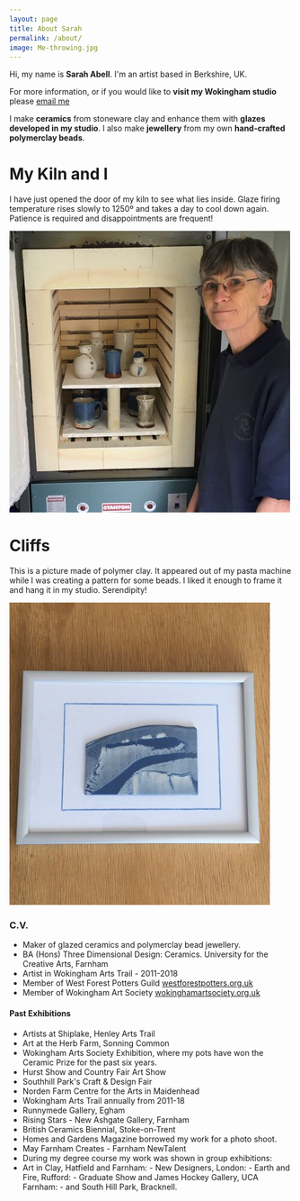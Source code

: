```yaml
---
layout: page
title: About Sarah
permalink: /about/
image: Me-throwing.jpg
---
```


Hi, my name is **Sarah Abell**. I'm an artist based in Berkshire, UK.

For more information, or if you would like to **visit my Wokingham studio** please [email me](mailto:sarahabellme@outlook.com)

I make **ceramics** from stoneware clay and enhance them with **glazes developed in my studio**. I also make **jewellery** from my own **hand-crafted polymerclay beads**.

# My Kiln and I

I have just opened the door of my kiln to see what lies inside.
Glaze firing temperature rises slowly to 1250º and takes a day to cool down again.
Patience is required and disappointments are frequent!

![kiln and me](/images/My-Kiln-and-I.jpg)

# Cliffs

This is a picture made of polymer clay.
It appeared out of my pasta machine while I was creating a pattern for some beads.
I liked it enough to frame it and hang it in my studio. Serendipity!

![cliffs](/images/Cliffs.jpg)


### C.V.

*	Maker of glazed ceramics and polymerclay bead jewellery.
*	BA (Hons) Three Dimensional Design: Ceramics. University for the Creative Arts, Farnham
*	Artist in Wokingham Arts Trail - 2011-2018
*	Member of West Forest Potters Guild [westforestpotters.org.uk](http://westforestpotters.org.uk/)
*	Member of Wokingham Art Society [wokinghamartsociety.org.uk](https://wokinghamartsociety.org.uk/)


#### Past Exhibitions

* Artists at Shiplake, Henley Arts Trail
* Art at the Herb Farm, Sonning Common
* Wokingham Arts Society Exhibition, where my pots have won the Ceramic Prize for the past six years.
* Hurst Show and Country Fair Art Show
* Southhill Park's Craft & Design Fair
* Norden Farm Centre for the Arts in Maidenhead
* Wokingham Arts Trail annually from 2011-18
* Runnymede Gallery, Egham
* Rising Stars - New Ashgate Gallery, Farnham
* British Ceramics Biennial, Stoke-on-Trent
* Homes and Gardens Magazine borrowed my work for a photo shoot.
* May Farnham Creates - Farnham NewTalent
* During my degree course my work was shown in group exhibitions:
* Art in Clay, Hatfield and Farnham: - New Designers, London:  - Earth and Fire, Rufford:  - Graduate Show and James Hockey Gallery, UCA Farnham: - and South Hill Park, Bracknell.
